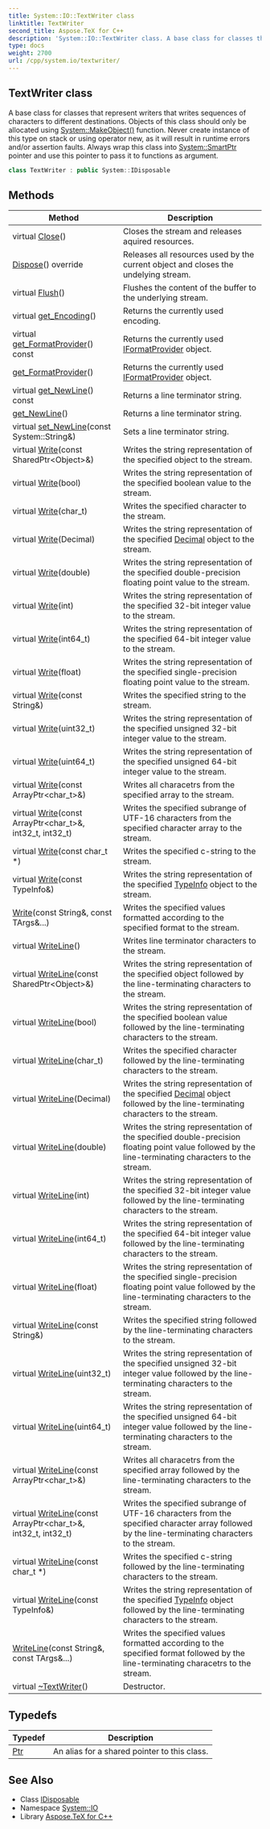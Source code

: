 ```yaml
---
title: System::IO::TextWriter class
linktitle: TextWriter
second_title: Aspose.TeX for C++
description: 'System::IO::TextWriter class. A base class for classes that represent writers that writes sequences of characters to different destinations. Objects of this class should only be allocated using System::MakeObject() function. Never create instance of this type on stack or using operator new, as it will result in runtime errors and/or assertion faults. Always wrap this class into System::SmartPtr pointer and use this pointer to pass it to functions as argument in C++.'
type: docs
weight: 2700
url: /cpp/system.io/textwriter/
---
```

## TextWriter class


A base class for classes that represent writers that writes sequences of characters to different destinations. Objects of this class should only be allocated using [System::MakeObject()](../../system/makeobject/) function. Never create instance of this type on stack or using operator new, as it will result in runtime errors and/or assertion faults. Always wrap this class into [System::SmartPtr](../../system/smartptr/) pointer and use this pointer to pass it to functions as argument.

```cpp
class TextWriter : public System::IDisposable
```

## Methods

| Method | Description |
| --- | --- |
| virtual [Close](./close/)() | Closes the stream and releases aquired resources. |
| [Dispose](./dispose/)() override | Releases all resources used by the current object and closes the undelying stream. |
| virtual [Flush](./flush/)() | Flushes the content of the buffer to the underlying stream. |
| virtual [get_Encoding](./get_encoding/)() | Returns the currently used encoding. |
| virtual [get_FormatProvider](./get_formatprovider/)() const | Returns the currently used [IFormatProvider](../../system/iformatprovider/) object. |
| [get_FormatProvider](./get_formatprovider/)() | Returns the currently used [IFormatProvider](../../system/iformatprovider/) object. |
| virtual [get_NewLine](./get_newline/)() const | Returns a line terminator string. |
| [get_NewLine](./get_newline/)() | Returns a line terminator string. |
| virtual [set_NewLine](./set_newline/)(const System::String\&) | Sets a line terminator string. |
| virtual [Write](./write/)(const SharedPtr\<Object\>\&) | Writes the string representation of the specified object to the stream. |
| virtual [Write](./write/)(bool) | Writes the string representation of the specified boolean value to the stream. |
| virtual [Write](./write/)(char_t) | Writes the specified character to the stream. |
| virtual [Write](./write/)(Decimal) | Writes the string representation of the specified [Decimal](../../system/decimal/) object to the stream. |
| virtual [Write](./write/)(double) | Writes the string representation of the specified double-precision floating point value to the stream. |
| virtual [Write](./write/)(int) | Writes the string representation of the specified 32-bit integer value to the stream. |
| virtual [Write](./write/)(int64_t) | Writes the string representation of the specified 64-bit integer value to the stream. |
| virtual [Write](./write/)(float) | Writes the string representation of the specified single-precision floating point value to the stream. |
| virtual [Write](./write/)(const String\&) | Writes the specified string to the stream. |
| virtual [Write](./write/)(uint32_t) | Writes the string representation of the specified unsigned 32-bit integer value to the stream. |
| virtual [Write](./write/)(uint64_t) | Writes the string representation of the specified unsigned 64-bit integer value to the stream. |
| virtual [Write](./write/)(const ArrayPtr\<char_t\>\&) | Writes all characetrs from the specified array to the stream. |
| virtual [Write](./write/)(const ArrayPtr\<char_t\>\&, int32_t, int32_t) | Writes the specified subrange of UTF-16 characters from the specified character array to the stream. |
| virtual [Write](./write/)(const char_t *) | Writes the specified c-string to the stream. |
| virtual [Write](./write/)(const TypeInfo\&) | Writes the string representation of the specified [TypeInfo](../../system/typeinfo/) object to the stream. |
| [Write](./write/)(const String\&, const TArgs\&...) | Writes the specified values formatted according to the specified format to the stream. |
| virtual [WriteLine](./writeline/)() | Writes line terminator characters to the stream. |
| virtual [WriteLine](./writeline/)(const SharedPtr\<Object\>\&) | Writes the string representation of the specified object followed by the line-terminating characters to the stream. |
| virtual [WriteLine](./writeline/)(bool) | Writes the string representation of the specified boolean value followed by the line-terminating characters to the stream. |
| virtual [WriteLine](./writeline/)(char_t) | Writes the specified character followed by the line-terminating characters to the stream. |
| virtual [WriteLine](./writeline/)(Decimal) | Writes the string representation of the specified [Decimal](../../system/decimal/) object followed by the line-terminating characters to the stream. |
| virtual [WriteLine](./writeline/)(double) | Writes the string representation of the specified double-precision floating point value followed by the line-terminating characters to the stream. |
| virtual [WriteLine](./writeline/)(int) | Writes the string representation of the specified 32-bit integer value followed by the line-terminating characters to the stream. |
| virtual [WriteLine](./writeline/)(int64_t) | Writes the string representation of the specified 64-bit integer value followed by the line-terminating characters to the stream. |
| virtual [WriteLine](./writeline/)(float) | Writes the string representation of the specified single-precision floating point value followed by the line-terminating characters to the stream. |
| virtual [WriteLine](./writeline/)(const String\&) | Writes the specified string followed by the line-terminating characters to the stream. |
| virtual [WriteLine](./writeline/)(uint32_t) | Writes the string representation of the specified unsigned 32-bit integer value followed by the line-terminating characters to the stream. |
| virtual [WriteLine](./writeline/)(uint64_t) | Writes the string representation of the specified unsigned 64-bit integer value followed by the line-terminating characters to the stream. |
| virtual [WriteLine](./writeline/)(const ArrayPtr\<char_t\>\&) | Writes all characetrs from the specified array followed by the line-terminating characters to the stream. |
| virtual [WriteLine](./writeline/)(const ArrayPtr\<char_t\>\&, int32_t, int32_t) | Writes the specified subrange of UTF-16 characters from the specified character array followed by the line-terminating characters to the stream. |
| virtual [WriteLine](./writeline/)(const char_t *) | Writes the specified c-string followed by the line-terminating characters to the stream. |
| virtual [WriteLine](./writeline/)(const TypeInfo\&) | Writes the string representation of the specified [TypeInfo](../../system/typeinfo/) object followed by the line-terminating characters to the stream. |
| [WriteLine](./writeline/)(const String\&, const TArgs\&...) | Writes the specified values formatted according to the specified format followed by the line-terminating characetrs to the stream. |
| virtual [~TextWriter](./~textwriter/)() | Destructor. |
## Typedefs

| Typedef | Description |
| --- | --- |
| [Ptr](./ptr/) | An alias for a shared pointer to this class. |
## See Also

* Class [IDisposable](../../system/idisposable/)
* Namespace [System::IO](../)
* Library [Aspose.TeX for C++](../../)
